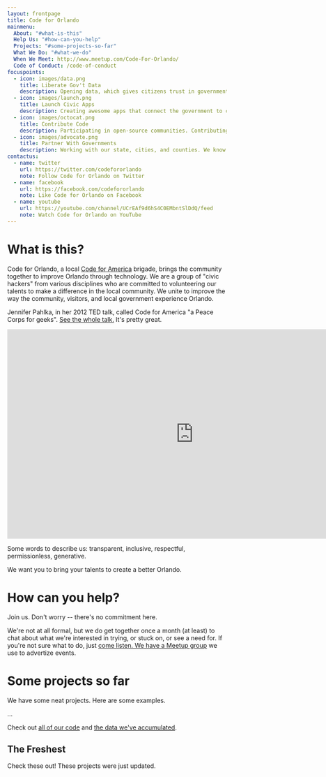 ```yaml
---
layout: frontpage
title: Code for Orlando
mainmenu:
  About: "#what-is-this"
  Help Us: "#how-can-you-help"
  Projects: "#some-projects-so-far"
  What We Do: "#what-we-do"
  When We Meet: http://www.meetup.com/Code-For-Orlando/
  Code of Conduct: /code-of-conduct
focuspoints:
  - icon: images/data.png
    title: Liberate Gov't Data
    description: Opening data, which gives citizens trust in government, smoothes processes, and aids the economy.
  - icon: images/launch.png
    title: Launch Civic Apps
    description: Creating awesome apps that connect the government to citizens.
  - icon: images/octocat.png
    title: Contribute Code
    description: Participating in open-source communities. Contributing all our code to other CfA brigades.
  - icon: images/advocate.png
    title: Partner With Governments
    description: Working with our state, cities, and counties. We know we can't do it alone.
contactus:
  - name: twitter
    url: https://twitter.com/codefororlando
    note: Follow Code for Orlando on Twitter
  - name: facebook
    url: https://facebook.com/codefororlando
    note: Like Code for Orlando on Facebook
  - name: youtube
    url: https://youtube.com/channel/UCrEAf9d6hS4C0EMbntSlDdQ/feed
    note: Watch Code for Orlando on YouTube
---
```


What is this?
=============

Code for Orlando, a local 
[Code for America](https://www.codeforamerica.org/about/values/) brigade,
brings the community together to improve Orlando through technology. We are a
group of "civic hackers" from various disciplines who are committed to
volunteering our talents to make a difference in the local community. We unite
to improve the way the community, visitors, and local government experience
Orlando.

Jennifer Pahlka, in her 2012 TED talk, called Code for America "a
Peace Corps for geeks". 
<span class="videoframe"><a href="http://www.ted.com/talks/jennifer_pahlka_coding_a_better_government">See the whole talk.</a> It's pretty great.</span><!--- link to video shows up only when narrow screen -->

<iframe class="videoframe" src="https://embed-ssl.ted.com/talks/jennifer_pahlka_coding_a_better_government.html" width="854" height="480" frameborder="0" scrolling="no" webkitAllowFullScreen mozallowfullscreen allowFullScreen></iframe><!--- embedded video shows up only on wide screen -->

Some words to describe us:  transparent, inclusive, respectful, permissionless,
generative.

We want you to bring your talents to create a better Orlando.

How can you help?
=================

Join us.  Don't worry -- there's no commitment here.

We're not at all formal, but we do get together once a month (at least) to
chat about what we're interested in trying, or stuck on, or see a need for.  If
you're not sure what to do, just [come listen. We have a Meetup
group](http://www.meetup.com/Code-For-Orlando/) we use to advertize events.

<div id="upcoming-meetup-events"></div><!--- This is programatically filled. -->

Some projects so far
====================

We have some neat projects. Here are some examples.

...

Check out [all of our code](https://github.com/cforlando/) and [the
data we've accumulated](https://brigades.opendatanetwork.com/brigade?brigade=Code%20for%20Orlando).


The Freshest
------------

Check these out! These projects were just updated.

<ol class="flatlist" id="most-recently-updated-repos"></ol><!--- This is programatically filled. -->

